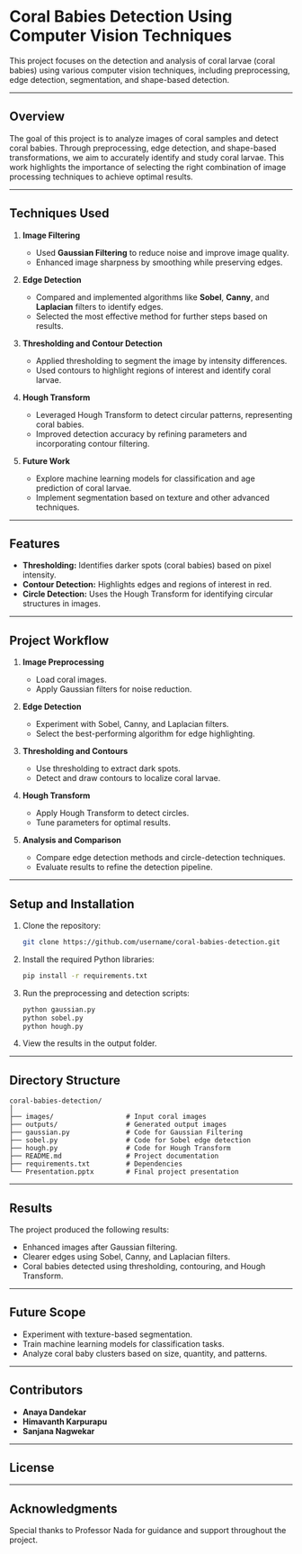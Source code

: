 
# Coral Babies Detection Using Computer Vision Techniques

This project focuses on the detection and analysis of coral larvae (coral babies) using various computer vision techniques, including preprocessing, edge detection, segmentation, and shape-based detection.

---

## **Overview**

The goal of this project is to analyze images of coral samples and detect coral babies. Through preprocessing, edge detection, and shape-based transformations, we aim to accurately identify and study coral larvae. This work highlights the importance of selecting the right combination of image processing techniques to achieve optimal results.

---

## **Techniques Used**

1. **Image Filtering**
   - Used **Gaussian Filtering** to reduce noise and improve image quality.
   - Enhanced image sharpness by smoothing while preserving edges.

2. **Edge Detection**
   - Compared and implemented algorithms like **Sobel**, **Canny**, and **Laplacian** filters to identify edges.
   - Selected the most effective method for further steps based on results.

3. **Thresholding and Contour Detection**
   - Applied thresholding to segment the image by intensity differences.
   - Used contours to highlight regions of interest and identify coral larvae.

4. **Hough Transform**
   - Leveraged Hough Transform to detect circular patterns, representing coral babies.
   - Improved detection accuracy by refining parameters and incorporating contour filtering.

5. **Future Work**
   - Explore machine learning models for classification and age prediction of coral larvae.
   - Implement segmentation based on texture and other advanced techniques.

---

## **Features**

- **Thresholding:** Identifies darker spots (coral babies) based on pixel intensity.
- **Contour Detection:** Highlights edges and regions of interest in red.
- **Circle Detection:** Uses the Hough Transform for identifying circular structures in images.

---

## **Project Workflow**

1. **Image Preprocessing**
   - Load coral images.
   - Apply Gaussian filters for noise reduction.

2. **Edge Detection**
   - Experiment with Sobel, Canny, and Laplacian filters.
   - Select the best-performing algorithm for edge highlighting.

3. **Thresholding and Contours**
   - Use thresholding to extract dark spots.
   - Detect and draw contours to localize coral larvae.

4. **Hough Transform**
   - Apply Hough Transform to detect circles.
   - Tune parameters for optimal results.

5. **Analysis and Comparison**
   - Compare edge detection methods and circle-detection techniques.
   - Evaluate results to refine the detection pipeline.

---

## **Setup and Installation**

1. Clone the repository:
   ```bash
   git clone https://github.com/username/coral-babies-detection.git
   ```

2. Install the required Python libraries:
   ```bash
   pip install -r requirements.txt
   ```

3. Run the preprocessing and detection scripts:
   ```bash
   python gaussian.py
   python sobel.py
   python hough.py
   ```

4. View the results in the output folder.

---

## **Directory Structure**

```plaintext
coral-babies-detection/
│
├── images/                  # Input coral images
├── outputs/                 # Generated output images
├── gaussian.py              # Code for Gaussian Filtering
├── sobel.py                 # Code for Sobel edge detection
├── hough.py                 # Code for Hough Transform
├── README.md                # Project documentation
├── requirements.txt         # Dependencies
└── Presentation.pptx        # Final project presentation
```

---

## **Results**

The project produced the following results:
- Enhanced images after Gaussian filtering.
- Clearer edges using Sobel, Canny, and Laplacian filters.
- Coral babies detected using thresholding, contouring, and Hough Transform.

---

## **Future Scope**

- Experiment with texture-based segmentation.
- Train machine learning models for classification tasks.
- Analyze coral baby clusters based on size, quantity, and patterns.

---

## **Contributors**

- **Anaya Dandekar**
- **Himavanth Karpurapu**
- **Sanjana Nagwekar**

---

## **License**



---

## **Acknowledgments**

Special thanks to Professor Nada for guidance and support throughout the project.
